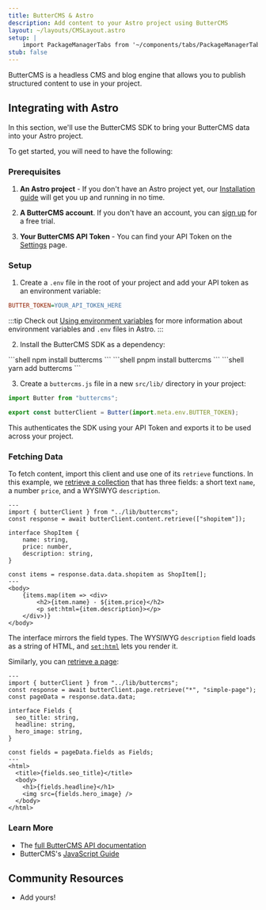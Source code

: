 ```yaml
---
title: ButterCMS & Astro
description: Add content to your Astro project using ButterCMS
layout: ~/layouts/CMSLayout.astro
setup: |
    import PackageManagerTabs from '~/components/tabs/PackageManagerTabs.astro'
stub: false
---
```


ButterCMS is a headless CMS and blog engine that allows you to publish structured content to use in your project.

## Integrating with Astro

In this section, we'll use the ButterCMS SDK to bring your ButterCMS data into your Astro project.

To get started, you will need to have the following:

### Prerequisites

1. **An Astro project** - If you don't have an Astro project yet, our [Installation guide](/en/install/auto/) will get you up and running in no time.

2. **A ButterCMS account**. If you don't have an account, you can [sign up](https://buttercms.com/join/) for a free trial.

3. **Your ButterCMS API Token** - You can find your API Token on the [Settings](https://buttercms.com/settings/) page.

### Setup

1. Create a `.env` file in the root of your project and add your API token as an environment variable:

```ini title=".env"
BUTTER_TOKEN=YOUR_API_TOKEN_HERE
```

:::tip
Check out [Using environment variables](/en/guides/environment-variables/) for more information about environment variables and `.env` files in Astro.
:::

2. Install the ButterCMS SDK as a dependency:
<PackageManagerTabs>
  <Fragment slot="npm">
  ```shell
  npm install buttercms
  ```
  </Fragment>
  <Fragment slot="pnpm">
  ```shell
  pnpm install buttercms
  ```
  </Fragment>
  <Fragment slot="yarn">
  ```shell
  yarn add buttercms
  ```
  </Fragment>
</PackageManagerTabs>

3. Create a `buttercms.js` file in a new `src/lib/` directory in your project:

```js title="src/lib/buttercms.js"
import Butter from "buttercms";

export const butterClient = Butter(import.meta.env.BUTTER_TOKEN);
```

This authenticates the SDK using your API Token and exports it to be used across your project.

### Fetching Data
To fetch content, import this client and use one of its `retrieve` functions. In this example, we [retrieve a collection](https://buttercms.com/docs/api/#retrieve-a-collection) that has three fields: a short text `name`, a number `price`, and a WYSIWYG `description`. 

```astro title="src/pages/ShopItem.astro"
---
import { butterClient } from "../lib/buttercms";
const response = await butterClient.content.retrieve(["shopitem"]);

interface ShopItem {
	name: string,
	price: number,
	description: string,
}

const items = response.data.data.shopitem as ShopItem[];
---
<body>
	{items.map(item => <div>
		<h2>{item.name} - ${item.price}</h2>
		<p set:html={item.description}></p>
	</div>)}
</body>
```

The interface mirrors the field types. The WYSIWYG `description` field loads as a string of HTML, and [`set:html`](/en/reference/directives-reference/#sethtml) lets you render it.

Similarly, you can [retrieve a page](https://buttercms.com/docs/api/#get-a-single-page):

```astro title="src/pages/ShopItem.astro"
---
import { butterClient } from "../lib/buttercms";
const response = await butterClient.page.retrieve("*", "simple-page");
const pageData = response.data.data;

interface Fields {
  seo_title: string,
  headline: string,
  hero_image: string,
}

const fields = pageData.fields as Fields;
---
<html>
  <title>{fields.seo_title}</title>
  <body>
    <h1>{fields.headline}</h1>
    <img src={fields.hero_image} />
  </body>
</html>
```

### Learn More

- The [full ButterCMS API documentation](https://buttercms.com/docs/api/)
- ButterCMS's [JavaScript Guide](https://buttercms.com/docs/api-client/javascript/)

## Community Resources 
- Add yours!
